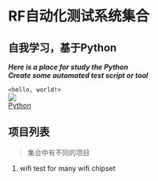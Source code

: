 # RF自动化测试系统集合
## 自我学习，基于Python  
***Here is a place for study the Python***   
___Create some automated test script or tool___  

`<hello, world!>`  
![](https://www.python.org/static/img/python-logo.png)    
[Python](https://www.python.org/)    

## 项目列表
> 集合中有不同的项目  
1. wifi test for many wifi chipset
